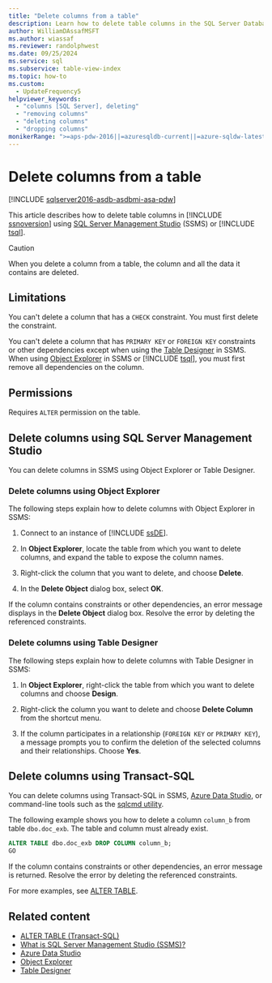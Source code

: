 ```yaml
---
title: "Delete columns from a table"
description: Learn how to delete table columns in the SQL Server Database Engine with SQL Server Management Studio or Transact-SQL.
author: WilliamDAssafMSFT
ms.author: wiassaf
ms.reviewer: randolphwest
ms.date: 09/25/2024
ms.service: sql
ms.subservice: table-view-index
ms.topic: how-to
ms.custom:
  - UpdateFrequency5
helpviewer_keywords:
  - "columns [SQL Server], deleting"
  - "removing columns"
  - "deleting columns"
  - "dropping columns"
monikerRange: ">=aps-pdw-2016||=azuresqldb-current||=azure-sqldw-latest||>=sql-server-2016||>=sql-server-linux-2017||=azuresqldb-mi-current"
---
```

# Delete columns from a table

[!INCLUDE [sqlserver2016-asdb-asdbmi-asa-pdw](../../includes/applies-to-version/sqlserver2016-asdb-asdbmi-asa-pdw.md)]

This article describes how to delete table columns in [!INCLUDE [ssnoversion](../../includes/ssnoversion-md.md)] using [SQL Server Management Studio](../../ssms/sql-server-management-studio-ssms.md) (SSMS) or [!INCLUDE [tsql](../../includes/tsql-md.md)].

> [!CAUTION]  
> When you delete a column from a table, the column and all the data it contains are deleted.

## Limitations

You can't delete a column that has a `CHECK` constraint. You must first delete the constraint.

You can't delete a column that has `PRIMARY KEY` or `FOREIGN KEY` constraints or other dependencies except when using the [Table Designer](../../ssms/visual-db-tools/visual-database-tool-designers.md#table-designer) in SSMS. When using [Object Explorer](../../ssms/object/object-explorer.md) in SSMS or [!INCLUDE [tsql](../../includes/tsql-md.md)], you must first remove all dependencies on the column.

## Permissions

Requires `ALTER` permission on the table.

## Delete columns using SQL Server Management Studio

You can delete columns in SSMS using Object Explorer or Table Designer.

### Delete columns using Object Explorer

The following steps explain how to delete columns with Object Explorer in SSMS:

1. Connect to an instance of [!INCLUDE [ssDE](../../includes/ssde-md.md)].

1. In **Object Explorer**, locate the table from which you want to delete columns, and expand the table to expose the column names.

1. Right-click the column that you want to delete, and choose **Delete**.

1. In the **Delete Object** dialog box, select **OK**.

If the column contains constraints or other dependencies, an error message displays in the **Delete Object** dialog box. Resolve the error by deleting the referenced constraints.

### Delete columns using Table Designer

The following steps explain how to delete columns with Table Designer in SSMS:

1. In **Object Explorer**, right-click the table from which you want to delete columns and choose **Design**.

1. Right-click the column you want to delete and choose **Delete Column** from the shortcut menu.

1. If the column participates in a relationship (`FOREIGN KEY` or `PRIMARY KEY`), a message prompts you to confirm the deletion of the selected columns and their relationships. Choose **Yes**.

## <a id="TsqlProcedure"></a> Delete columns using Transact-SQL

You can delete columns using Transact-SQL in SSMS, [Azure Data Studio](/azure-data-studio/what-is-azure-data-studio), or command-line tools such as the [sqlcmd utility](../../tools/sqlcmd/sqlcmd-utility.md).

The following example shows you how to delete a column `column_b` from table `dbo.doc_exb`. The table and column must already exist.

```sql
ALTER TABLE dbo.doc_exb DROP COLUMN column_b;
GO
```

If the column contains constraints or other dependencies, an error message is returned. Resolve the error by deleting the referenced constraints.

For more examples, see [ALTER TABLE](../../t-sql/statements/alter-table-transact-sql.md).

## Related content

- [ALTER TABLE (Transact-SQL)](../../t-sql/statements/alter-table-transact-sql.md)
- [What is SQL Server Management Studio (SSMS)?](../../ssms/sql-server-management-studio-ssms.md)
- [Azure Data Studio](/azure-data-studio/what-is-azure-data-studio)
- [Object Explorer](../../ssms/object/object-explorer.md)
- [Table Designer](../../ssms/visual-db-tools/visual-database-tool-designers.md#table-designer)

